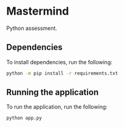 # Mastermind

Python assessment.

## Dependencies

To install dependencies, run the following:

```bash
python -m pip install -r requirements.txt
```

## Running the application

To run the application, run the following:

```bash
python app.py
```
